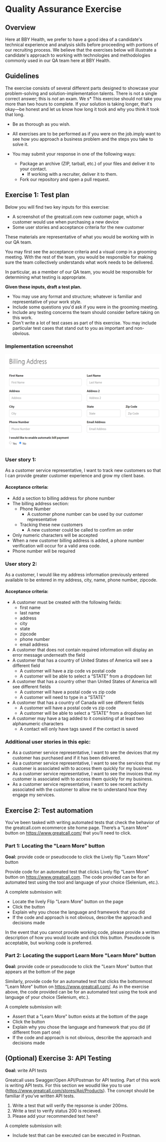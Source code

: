 # Quality Assurance Exercise

## Overview

Here at BBY Health, we prefer to have a good idea of a candidate's technical
experience and analysis skills before proceeding with portions of our recruiting
process.  We believe that the exercises below will illustrate a candidate's
approach to working with technologies and methodologies commonly used in our
QA team here at BBY Health.

## Guidelines

The exercise consists of several different parts designed to showcase your
problem-solving and solution-implementation talents. There is not a single
correct answer; this is *not* an exam. We s* This exercise should not take you more than two hours to complete. If
your solution is taking longer, that's okay—be honest and let us know how long
it took and why you think it took that long.
* Be as thorough as you wish.
* All exercises are to be performed as if you were on the job.imply want to see how you approach a
business problem and the steps you take to solve it.


* You may submit your response in one of the following ways:
  * Package an archive (ZIP, tarball, etc.) of your files and deliver it to
    your contact.
    * If working with a recruiter, deliver it to them.
  * Fork our repository and open a pull request.

## Exercise 1: Test plan

Below you will find two key inputs for this exercise:

* A screenshot of the greatcall.com new customer page, which a customer
  would use when purchasing a new device
* Some user stories and acceptance criteria for the new customer

These materials are representative of what you would be working with in our QA
team.

You may first see the acceptance criteria and a visual comp in a
grooming meeting. With the rest of the team, you would be responsible for making
sure the team collectively understands what work needs to be delivered.

In particular, as a member of our QA team, you would be responsible for
determining what testing is appropriate.

**Given these inputs, draft a test plan.**

* You may use any format and structure; whatever is familiar and representative
of your work style.
* Include some questions you'd ask if you were in the grooming meeting.
* Include any testing concerns the team should consider before taking on this work.
* Don't write a lot of test cases as part of this exercise. You may include particular test cases that stand out to you as important and non-obvious.

### Implementation screenshot

![new customer edit screenshot](new-customer-screenshot.png "New user screenshot")

### User story 1:

As a customer service representative, I want to track new customers so that I can provide greater customer experience and grow my client base.

#### Acceptance criteria:

* Add a section to billing address for phone number 
* The billing address section:
  * Phone Number
    * A customer phone number can be used by our customer representative
  * Tracking these new customers
    * A new customer could be called to confirm an order
* Only numeric characters will be accepted
* When a new customer billing address is added, a phone number verification will occur for a valid area code.
* Phone number will be required

### User story 2:

As a customer, I would like my address information previously entered available to be entered in my address, city, name, phone number, zipcode.

#### Acceptance criteria:

* A customer must be created with the following fields:
  * first name
  * last name
  * address
  * city
  * state
  * zipcode
  * phone number
  * email address
* A customer that does not contain required information will display an error message underneath the field
* A customer that has a country of United States of America will see a different field
  * A customer will have a zip code vs postal code
  * A customer will be able to select a “STATE” from a dropdown list
* A customer that has a country other than United States of America will see different fields
  * A customer will have a postal code vs zip code
  * A customer will need to type in a “STATE"
* A customer that has a country of Canada will see different fields
  * A customer will have a postal code vs zip code
  * A customer will be able to select a “STATE” from a dropdown list
* A customer may have a tag added to it consisting of at least two alphanumeric characters
  * A contact will only have tags saved if the contact is saved

### Additional user stories in this epic:

* As a customer service representative, I want to see the devices that my customer has purchased and if it has been delivered.
* As a customer service representative, I want to see the services that my customer is associated with to access them quickly for my business.
* As a customer service representative, I want to see the invoices that my customer is associated with to access them quickly for my business.
* As a customer service representative, I want to see recent activity associated with the customer to allow me to understand how they engage my services.

## Exercise 2: Test automation

You’ve been tasked with writing automated tests that check the behavior of the greatcall.com
ecommerce site home page. There’s a "Learn More" button on
<https://www.greatcall.com/> that you’ll need to click.

### Part 1: Locating the "Learn More" button

**Goal:** provide code or pseudocode to click the Lively flip "Learn More" button

Provide code for an automated test that clicks Lively flip "Learn More"
button on <https://www.greatcall.com>.  The code provided can be for an
automated test using the tool and language of your choice (Selenium, etc.).

A complete submission will:

* Locate the lively Flip "Learn More" button on the page
* Click the button
* Explain why you chose the language and framework that you did
* If the code and approach is not obvious, describe the approach and decisions
  made

In the event that you cannot provide working code, please provide a written
description of how you would locate and click this button.  Pseudocode is acceptable,
but working code is preferred.

### Part 2: Locating the support Learn More "Learn More" button

**Goal:** provide code or pseudocode to click the "Learn More" button that
appears at the bottom of the page

Similarly, provide code for an automated test that clicks the bottommost "Learn More" button on <https://www.greatcall.com/>.  As in the exercise above,
the code provided can be for an automated test using the took and language of
your choice (Selenium, etc.).

A complete submission will:

* Assert that a "Learn More" button exists at the bottom of the page
* Click the button
* Explain why you chose the language and framework that you did (if different
  from part one)
* If the code and approach is not obvious, describe the approach and decisions
  made

## (Optional) Exercise 3: API Testing

**Goal:** write API tests

Greatcall uses Swagger/Open API/Postman for API testing. Part of this work is writing
API tests. For this section we woudld like you to use (https://www.greatcall.com/stores/Api/Products). The concept should be familiar if you’ve written API tests.

1. Write a test that will verify the repsonse is under 200ms.
2. Write a test to verify status 200 is recieved.
3. Please add your recommended test here? 

A complete submission will:

* Include test that can be executed can be executed in Postman.

```
